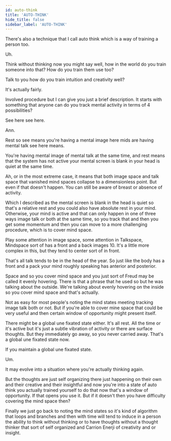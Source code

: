 ```yaml
---
id: auto-think
title: 'AUTO-THINK'
hide_title: false
sidebar_label: 'AUTO-THINK'
---
```



There's also a technique that I call auto think which is a way of training a person too.

Uh.

Think without thinking now you might say well, how in the world do you train someone into that? How do you train them use too?

Talk to you how do you train intuition and creativity well?

It's actually fairly.

Involved procedure but I can give you just a brief description. It starts with something that anyone can do you track mental activity in terms of 4 possibilities?

See here see here.

Ann.

Rest so see means you're having a mental image here mids are having mental talk see here means.

You're having mental image of mental talk at the same time, and rest means that the system has not active your mental screen is blank in your head is quiet at the same time.

Ah, or in the most extreme case, it means that both image space and talk space that vanished mind spaces collapse to a dimensionless point. But even if that doesn't happen. You can still be aware of breast or absence of activity.

Which I described as the mental screen is blank in the head is quiet so that's a relative rest and you could also have absolute rest in your mind. Otherwise, your mind is active and that can only happen in one of three ways image talk or both at the same time, so you track that and then you get some momentum and then you can move to a more challenging procedure, which is to cover mind space.

Play some attention in image space, some attention in Talkspace, Mindspace sort of has a front and a back images 10. It's a little more complex in this, but they tend to center sort of in front.

That's all talk tends to be in the head of the year. So just like the body has a front and a pack your mind roughly speaking has anterior and posterior.

Space and so you cover mind space and you just sort of Freud may be called it evenly hovering. There is that a phrase that he used so but he was talking about the outside. We're talking about evenly hovering on the inside so you cover mind space and that's actually.

Not as easy for most people's noting the mind states meeting tracking image talk both or not. But if you're able to cover mine space that could be very useful and then certain window of opportunity might present itself.

There might be a global une fixated state either. It's all rest. All the time or it's active but it's just a subtle vibration of activity or there are surface thoughts. But they immediately go away, so you never carried away. That's a global une fixated state now.

If you maintain a global une fixated state.

Um.

It may evolve into a situation where you're actually thinking again.

But the thoughts are just self organizing there just happening on their own and their creative and their insightful and now you're into a state of auto think you actually trained yourself to do that now that's a window of opportunity. If that opens you use it. But if it doesn't then you have difficulty covering the mind space then?

Finally we just go back to noting the mind states so it's kind of algorithm that loops and branches and then with time will tend to induce in a person the ability to think without thinking or to have thoughts without a thought thinker that sort of self organized and Carrion Enerji of creativity and or insight.

